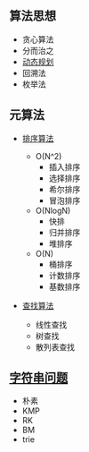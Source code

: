## 算法思想
- 贪心算法
- 分而治之
- [动态规划](./dynamic-programing.md)
- 回溯法
- 枚举法

## 元算法
- [排序算法](./sorting_algorithm/ten-basic-sorting.md)
    - O(N^2)
        - 插入排序
        - 选择排序
        - 希尔排序
        - 冒泡排序
    - O(NlogN)
        - 快排
        - 归并排序
        - 堆排序
    - O(N)
        - 桶排序
        - 计数排序
        - 基数排序

- [查找算法](./search_algorithm/three-search.md)
    - 线性查找
    - 树查找
    - 散列表查找

## [字符串问题](./string_algorithm/five-string-matching.md)
- 朴素
- KMP
- RK
- BM
- trie
